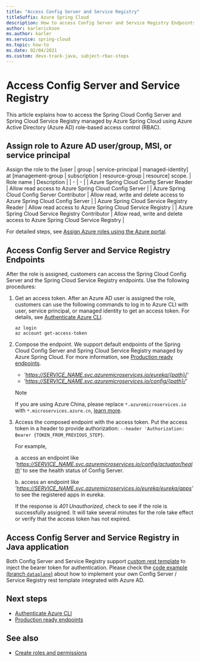 ```yaml
---
title: "Access Config Server and Service Registry"
titleSuffix: Azure Spring Cloud
description: How to access Config Server and Service Registry Endpoints with Azure Active Directory role-based access control.
author: karlerickson
ms.author: karler
ms.service: spring-cloud
ms.topic: how-to
ms.date: 02/04/2021
ms.custom: devx-track-java, subject-rbac-steps
---
```


# Access Config Server and Service Registry

This article explains how to access the Spring Cloud Config Server and Spring Cloud Service Registry managed by Azure Spring Cloud using Azure Active Directory (Azure AD) role-based access control (RBAC).

## Assign role to Azure AD user/group, MSI, or service principal

Assign the role to the [user | group | service-principal | managed-identity] at [management-group | subscription | resource-group | resource] scope.
| Role name | Description |
| - | - |
| Azure Spring Cloud Config Server Reader | Allow read access to Azure Spring Cloud Config Server |
| Azure Spring Cloud Config Server Contributor | Allow read, write and delete access to Azure Spring Cloud Config Server |
| Azure Spring Cloud Service Registry Reader | Allow read access to Azure Spring Cloud Service Registry |
| Azure Spring Cloud Service Registry Contributor | Allow read, write and delete access to Azure Spring Cloud Service Registry |

For detailed steps, see [Assign Azure roles using the Azure portal](../role-based-access-control/role-assignments-portal.md).

## Access Config Server and Service Registry Endpoints

After the role is assigned, customers can access the Spring Cloud Config Server and the Spring Cloud Service Registry endpoints. Use the following procedures:

1. Get an access token. After an Azure AD user is assigned the role, customers can use the following commands to log in to Azure CLI with user, service principal, or managed identity to get an access token. For details, see [Authenticate Azure CLI](/cli/azure/authenticate-azure-cli). 

    ```azurecli
    az login
    az account get-access-token
    ```
1. Compose the endpoint. We support default endpoints of the Spring Cloud Config Server and Spring Cloud Service Registry managed by Azure Spring Cloud. For more information, see [Production ready endpoints](https://docs.spring.io/spring-boot/docs/current/reference/htmlsingle/#production-ready-endpoints).

    * *'https://SERVICE_NAME.svc.azuremicroservices.io/eureka/{path}/'*
    * *'https://SERVICE_NAME.svc.azuremicroservices.io/config/{path}/'* 

    >[!NOTE]
    > If you are using Azure China, please replace `*.azuremicroservices.io` with `*.microservices.azure.cn`, [learn more](/azure/china/resources-developer-guide#check-endpoints-in-azure).

1. Access the composed endpoint with the access token. Put the access token in a header to provide authorization: `--header 'Authorization: Bearer {TOKEN_FROM_PREVIOUS_STEP}`.

    For example, 

    a. access an endpoint like *'https://SERVICE_NAME.svc.azuremicroservices.io/config/actuator/health'* to see the health status of Config Server.

    b. access an endpoint like *'https://SERVICE_NAME.svc.azuremicroservices.io/eureka/eureka/apps'* to see the registered apps in eureka.

    If the response is *401 Unauthorized*, check to see if the role is successfully assigned.  It will take several minutes for the role take effect or verify that the access token has not expired.

## Access Config Server and Service Registry in Java application
Both Config Server and Service Registry support [custom rest template](https://cloud.spring.io/spring-cloud-config/reference/html/#custom-rest-template) to inject the bearer token for authentication. Please check the [code example (branch `dataplane`)](https://github.com/leonard520/spring-petclinic-microservices.git) about how to implement your own Config Server / Service Registry rest template integrated with Azure AD.


## Next steps
* [Authenticate Azure CLI](/cli/azure/authenticate-azure-cli)
* [Production ready endpoints](https://docs.spring.io/spring-boot/docs/current/reference/htmlsingle/#production-ready-endpoints)

## See also
* [Create roles and permissions](how-to-permissions.md)